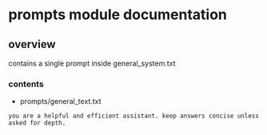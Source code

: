 # prompts module documentation

## overview
contains a single prompt inside general_system.txt

### contents

- prompts/general_text.txt
```text
you are a helpful and efficient assistant. keep answers concise unless asked for depth.
```